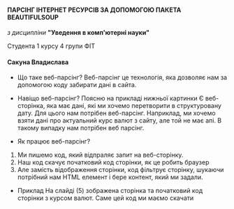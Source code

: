 #### ПАРСІНГ ІНТЕРНЕТ РЕСУРСІВ ЗА ДОПОМОГОЮ ПАКЕТА BEAUTIFULSOUP 
*з дисципліни* **"Уведення в комп'ютерні науки"**

Студента 1 курсу 4 групи ФІТ
#### Сакуна Владислава

- Що таке веб-парсінг?
Веб-парсінг це технологія, яка дозволяє нам за допомогою коду забирати дані в сайта.

- Навіщо веб-парсінг?
Поясню на прикладі нижньої картинки
Є веб-сторінка, яка має дані, які ми хочемо перетворити в структуровану дату. Для цього нам потрібен веб-парсінг.
Наприклад, ми хочемо взяти дані про актуальний курс валют з сайту, але той не має апі. В такому випадку нам потрібен веб парсінг. 

- Як працює веб-парсінг?
1) Ми пишемо код, який відпраляє запит на веб-сторінку.​
2) Наш код скачує початковий код сторінки, як це робить браузер
3) Але замість відображення сторінки, код фільтрує сторінку, шукаючи потрібний нам HTML елемент і бере контент, який ми задали.

- Приклад
На слайді (5) зображена сторінка та початковий код сторінки з курсом валют. Саме цей код ми маємо скачати 
